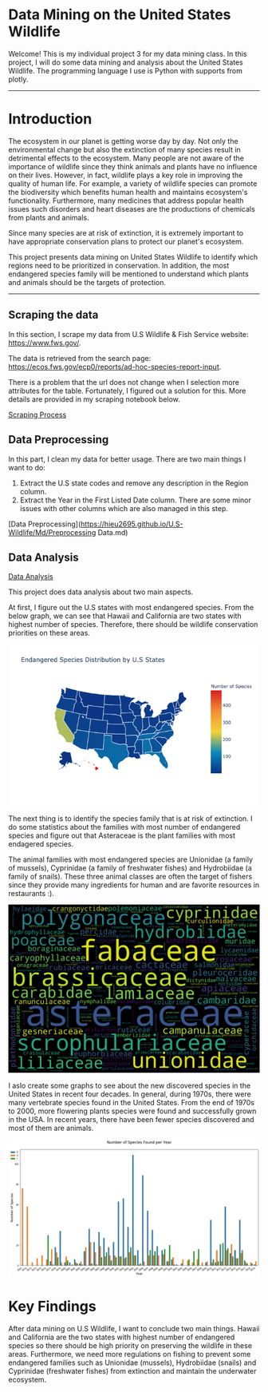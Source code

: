 # Data Mining on the United States Wildlife

Welcome!
This is my individual project 3 for my data mining class. In this project, I will do some data mining and analysis about the United States Wildlife. 
The programming language I use is Python with supports from plotly.

---

# Introduction

The ecosystem in our planet is getting worse day by day. Not only the environmental change but also the extinction of many species result in detrimental effects to the ecosystem. Many people are not aware of the importance of wildlife since they think animals and plants have no influence on their lives. However, in fact, wildlife plays a key role in improving the quality of human life. For example, a variety of wildlife species can promote the biodiversity which benefits human health and maintains ecosystem's functionality. Furthermore, many medicines that address popular health issues such disorders and heart diseases are the productions of chemicals from plants and animals.

Since many species are at risk of extinction, it is extremely important to have appropriate conservation plans to protect our planet's ecosystem.

This project presents data mining on United States Wildlife to identify which regions need to be prioritized in conservation. In addition, the most endangered species family will be mentioned to understand which plants and animals should be the targets of protection.

---

## Scraping the data

In this section, I scrape my data from U.S Wildlife & Fish Service website: https://www.fws.gov/.

The data is retrieved from the search page: https://ecos.fws.gov/ecp0/reports/ad-hoc-species-report-input.

There is a problem that the url does not change when I selection more attributes for the table. Fortunately, I figured out a solution for this. More details are provided in my scraping notebook below.

[Scraping Process](https://hieu2695.github.io/U.S-Wildlife/Md/ScrapingProcess.md)


## Data Preprocessing

In this part, I clean my data for better usage. 
There are two main things I want to do:
1. Extract the U.S state codes and remove any description in the Region column.
2. Extract the Year in the First Listed Date column.
There are some minor issues with other columns which are also managed in this step.

[Data Preprocessing](https://hieu2695.github.io/U.S-Wildlife/Md/Preprocessing Data.md)

## Data Analysis

[Data Analysis](https://hieu2695.github.io/U.S-Wildlife/html/Analysis.html)

This project does data analysis about two main aspects. 

At first, I figure out the U.S states with most endangered species. From the below graph, we can see that Hawaii and California are two states with highest number of species. Therefore, there should be wildlife conservation priorities on these areas.

![Endangered Species Distribution](Graph/States_en.png)

The next thing is to identify the species family that is at risk of extinction. I do some statistics about the families with most number of endangered species and figure out that Asteraceae is the plant families with most endagered species. 

The animal families with most endangered species are Unionidae (a family of mussels), Cyprinidae (a family of freshwater fishes) and Hydrobiidae (a family of snails). These three animal classes are often the target of fishers since they provide many ingredients for human and are favorite resources in restaurants :).

![Endangered Families](Graph/Species_all.png)

I aslo create some graphs to see about the new discovered species in the United States in recent four decades. In general, during 1970s, there were many vertebrate species found in the United States. From the end of 1970s to 2000, more flowering plants species were found and successfully grown in the USA. In recent years, there have been fewer species discovered and most of them are animals.

![Species Listing Time](Graph/ListDate2.png)


# Key Findings

After data mining on U.S Wildlife, I want to conclude two main things. Hawaii and California are the two states with highest number of endangered species so there should be high priority on preserving the wildlife in these areas. Furthermore, we need more regulations on fishing to prevent some endangered families such as Unionidae (mussels), Hydrobiidae (snails) and Cyprinidae (freshwater fishes) from extinction and maintain the underwater ecosystem.



